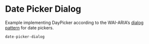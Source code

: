 # Date Picker Dialog

Example implementing DayPicker according to the WAI-ARIA’s [dialog pattern](https://www.w3.org/TR/wai-aria-practices/examples/dialog-modal/datepicker-dialog.html) for date pickers.

```include-example dependencies=react-popper,@popperjs/core,focus-trap-react,prop-types
date-picker-dialog
```
